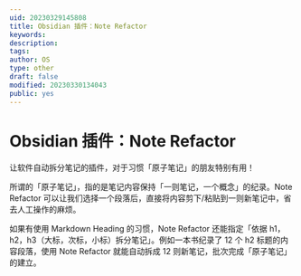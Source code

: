 ```yaml
---
uid: 20230329145808
title: Obsidian 插件：Note Refactor
keywords: 
description: 
tags: 
author: OS
type: other
draft: false
modified: 20230330134043
public: yes
---
```


# Obsidian 插件：Note Refactor

让软件自动拆分笔记的插件，对于习惯「原子笔记」的朋友特别有用！

所谓的「原子笔记」，指的是笔记内容保持「一则笔记，一个概念」的纪录。Note Refactor 可以让我们选择一个段落后，直接将内容剪下/粘贴到一则新笔记中，省去人工操作的麻烦。

如果有使用 Markdown Heading 的习惯，Note Refactor 还能指定「依据 h1，h2，h3（大标，次标，小标）拆分笔记」。例如一本书纪录了 12 个 h2 标题的内容段落，使用 Note Refactor 就能自动拆成 12 则新笔记，批次完成「原子笔记」的建立。
